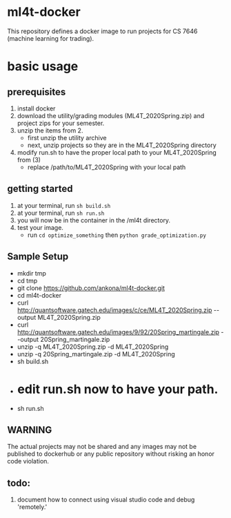 # ml4t-docker
This repository defines a docker image to run projects for CS 7646 (machine learning for trading).

# basic usage

## prerequisites
1. install docker
2. download the utility/grading modules (ML4T_2020Spring.zip) and project zips for your semester.
3. unzip the items from 2.
    - first unzip the utility archive
    - next, unzip projects so they are in the ML4T_2020Spring directory
4. modify run.sh to have the proper local path to your ML4T_2020Spring from (3)
    - replace /path/to/ML4T_2020Spring with your local path

## getting started
1. at your terminal, run `sh build.sh`
2. at your terminal, run `sh run.sh`
3. you will now be in the container in the /ml4t directory. 
4. test your image.
    - run `cd optimize_something` then `python grade_optimization.py`

## Sample Setup
- mkdir tmp
- cd tmp
- git clone https://github.com/ankona/ml4t-docker.git
- cd ml4t-docker
- curl http://quantsoftware.gatech.edu/images/c/ce/ML4T_2020Spring.zip --output ML4T_2020Spring.zip
- curl http://quantsoftware.gatech.edu/images/9/92/20Spring_martingale.zip --output 20Spring_martingale.zip
- unzip -q ML4T_2020Spring.zip -d ML4T_2020Spring
- unzip -q 20Spring_martingale.zip -d ML4T_2020Spring
- sh build.sh
- # edit run.sh now to have your path.
- sh run.sh

## WARNING
The actual projects may not be shared and any images may not be published to dockerhub or any public repository without risking an honor code violation.

## todo:
1. document how to connect using visual studio code and debug 'remotely.'
